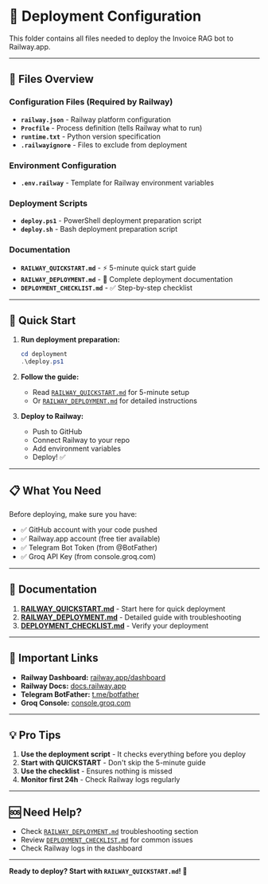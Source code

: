 # 🚂 Deployment Configuration

This folder contains all files needed to deploy the Invoice RAG bot to Railway.app.

---

## 📁 Files Overview

### Configuration Files (Required by Railway)
- **`railway.json`** - Railway platform configuration
- **`Procfile`** - Process definition (tells Railway what to run)
- **`runtime.txt`** - Python version specification
- **`.railwayignore`** - Files to exclude from deployment

### Environment Configuration
- **`.env.railway`** - Template for Railway environment variables

### Deployment Scripts
- **`deploy.ps1`** - PowerShell deployment preparation script
- **`deploy.sh`** - Bash deployment preparation script

### Documentation
- **`RAILWAY_QUICKSTART.md`** - ⚡ 5-minute quick start guide
- **`RAILWAY_DEPLOYMENT.md`** - 📖 Complete deployment documentation
- **`DEPLOYMENT_CHECKLIST.md`** - ✅ Step-by-step checklist

---

## 🚀 Quick Start

1. **Run deployment preparation:**
   ```powershell
   cd deployment
   .\deploy.ps1
   ```

2. **Follow the guide:**
   - Read [`RAILWAY_QUICKSTART.md`](RAILWAY_QUICKSTART.md) for 5-minute setup
   - Or [`RAILWAY_DEPLOYMENT.md`](RAILWAY_DEPLOYMENT.md) for detailed instructions

3. **Deploy to Railway:**
   - Push to GitHub
   - Connect Railway to your repo
   - Add environment variables
   - Deploy! ✅

---

## 📋 What You Need

Before deploying, make sure you have:

- ✅ GitHub account with your code pushed
- ✅ Railway.app account (free tier available)
- ✅ Telegram Bot Token (from @BotFather)
- ✅ Groq API Key (from console.groq.com)

---

## 📖 Documentation

1. **[RAILWAY_QUICKSTART.md](RAILWAY_QUICKSTART.md)** - Start here for quick deployment
2. **[RAILWAY_DEPLOYMENT.md](RAILWAY_DEPLOYMENT.md)** - Detailed guide with troubleshooting
3. **[DEPLOYMENT_CHECKLIST.md](DEPLOYMENT_CHECKLIST.md)** - Verify your deployment

---

## 🔗 Important Links

- **Railway Dashboard:** [railway.app/dashboard](https://railway.app/dashboard)
- **Railway Docs:** [docs.railway.app](https://docs.railway.app)
- **Telegram BotFather:** [t.me/botfather](https://t.me/botfather)
- **Groq Console:** [console.groq.com](https://console.groq.com)

---

## 💡 Pro Tips

1. **Use the deployment script** - It checks everything before you deploy
2. **Start with QUICKSTART** - Don't skip the 5-minute guide
3. **Use the checklist** - Ensures nothing is missed
4. **Monitor first 24h** - Check Railway logs regularly

---

## 🆘 Need Help?

- Check [`RAILWAY_DEPLOYMENT.md`](RAILWAY_DEPLOYMENT.md) troubleshooting section
- Review [`DEPLOYMENT_CHECKLIST.md`](DEPLOYMENT_CHECKLIST.md) for common issues
- Check Railway logs in the dashboard

---

**Ready to deploy? Start with `RAILWAY_QUICKSTART.md`! 🚀**
